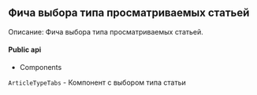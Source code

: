 ## Фича выбора типа просматриваемых статьей

Описание: Фича выбора типа просматриваемых статьей.

#### Public api

-   Components

`ArticleTypeTabs` - Компонент с выбором типа статьи
